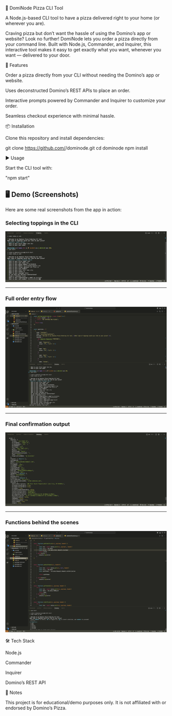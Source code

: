 🍕 DomiNode Pizza CLI Tool

A Node.js-based CLI tool to have a pizza delivered right to your home (or wherever you are).

Craving pizza but don’t want the hassle of using the Domino’s app or website? Look no further! DomiNode lets you order a pizza directly from your command line. Built with Node.js, Commander, and Inquirer, this interactive tool makes it easy to get exactly what you want, whenever you want — delivered to your door.



🚀 Features

Order a pizza directly from your CLI without needing the Domino’s app or website.

Uses deconstructed Domino’s REST APIs to place an order.

Interactive prompts powered by Commander and Inquirer to customize your order.

Seamless checkout experience with minimal hassle.



📦 Installation

Clone this repository and install dependencies:

git clone https://github.com/<your-username>/dominode.git
cd dominode
npm install



▶️ Usage

Start the CLI tool with:

 "npm start"



## 🖥️ Demo (Screenshots)

Here are some real screenshots from the app in action:  

### Selecting toppings in the CLI
![Toppings selection](images/Screen-terminal.png)

---

### Full order entry flow
![Full order example](images/Screen-full-order.png)

---

### Final confirmation output
![Order confirmation](images/Screen-conformation.png)

---

### Functions behind the scenes
![Core functions](images/Screen-functions.png)




🛠️ Tech Stack

Node.js

Commander

Inquirer

Domino’s REST API



📖 Notes

This project is for educational/demo purposes only. It is not affiliated with or endorsed by Domino’s Pizza.